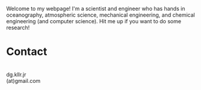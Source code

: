 Welcome to my webpage! I'm a scientist and engineer who has hands in oceanography, atmospheric science, mechanical engineering, and chemical engineering (and computer science). Hit me up if you want to do some research!


<!--# Research-->

<!--<div class="container">-->


<!--[>first block<]-->
<!--<div class="row align-items-center justify-content-center bordered">-->

<!--<div class="col-sm-6"><img src="/img/images/mistral_wind_pres.png" class="img-fluid"></div>-->

<!--<div class="col-sm-6 justify-content-left align-self-start">-->
<!--I'm working on a bunch of stuff relating to the Mistral winds in the Mediterranean.-->
<!--</div>-->

<!--</div>-->


<!--[>second block<]-->
<!--<div class="row align-items-center justify-content-center bordered">-->

<!--<div class="col-sm-6 justify-content-left align-self-start">-->
<!--The Gulf of Lion dynamics are really interesting.-->
<!--</div>-->

<!--<div class="col-sm-6"><img src="/img/images/back_max_all_trajectories.png" class="img-fluid"></div>-->

<!--</div>-->



<!--[>example block<]-->
<!--[><div class="row align-items-center justify-content-center bordered"><]-->
<!--[><div class="col-sm justify-content-left align-self-start">Example text block</div><]-->
<!--[><div class="col-sm"><img src="/img/images/back_max_all_trajectories.png" class="img-fluid"></div><]-->
<!--[></div><]-->


<!--</div>-->


# Contact

<div class="container overflow-hidden">

<!--essentials-->
<div class="row align-items-center justify-content-center text-center">


<!--email-->
<div class="col-sm-2"><i class="fas fa-envelope fa-4x"></i></br>dg.kllr.jr</br>(at)gmail.com</div>

<!--github-->
<div class="col-sm-2"><a href="https://github.com/dkllrjr"><i class="fab fa-github fa-6x icon"></i></a></div>

<!--gitlab-->
<div class="col-sm-2"><a href="https://gitlab.com/dkllrjr"><i class="fab fa-gitlab fa-6x icon"></i></a></div>

<!--linkedin-->
<div class="col-sm-2"><a href="https://www.linkedin.com/in/dg-kllr-jr"><i class="fab fa-linkedin-in fa-6x icon"></i></a></div>


</div>
</br>


<!--creative-->
<div class="row align-items-center justify-content-center text-center">


<!--twitch-->
<div class="col-sm-2"><a href="https://twitch.tv/alaskanresearcher"><i class="fab fa-twitch fa-6x icon"></i></a></div>

<!--youtube-->
<div class="col-sm-2"><a href="https://www.youtube.com/channel/UCWux0xszsp373cTWb-yBJwA"><i class="fab fa-youtube fa-6x icon"></i></a></div>

<!--itchio-->
<div class="col-sm-2"><a href="https://socratic-salmon-games.itch.io"><i class="fab fa-itch-io fa-6x icon"></i></a></div>


</div>

</div>

</br>
</br>
